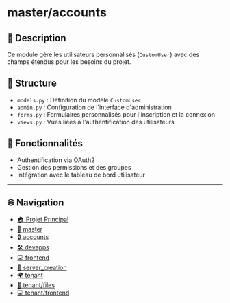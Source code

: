 # master/accounts

## 📝 Description

Ce module gère les utilisateurs personnalisés (`CustomUser`) avec des champs étendus pour les besoins du projet.

## 📁 Structure

- `models.py` : Définition du modèle `CustomUser`
- `admin.py` : Configuration de l'interface d'administration
- `forms.py` : Formulaires personnalisés pour l'inscription et la connexion
- `views.py` : Vues liées à l'authentification des utilisateurs

## 🔐 Fonctionnalités

- Authentification via OAuth2
- Gestion des permissions et des groupes
- Intégration avec le tableau de bord utilisateur

---
## 🌐 Navigation

- [🏠 Projet Principal](../../)
- [📁 master](../)
- [🔒 accounts](../accounts/)
- [🛠️ devapps](../devapps/)
- [💻 frontend](../frontend/)
- [🚀 server_creation](../server_creation/)
- [🌍 tenant](../../tenant/)
- [📁 tenant/files](../../tenant/files/)
- [💻 tenant/frontend](../../tenant/frontend/)
